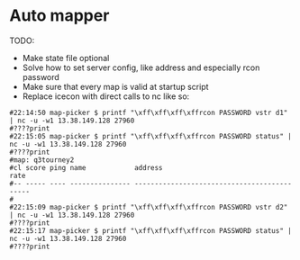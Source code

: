 # Auto mapper

TODO:
- Make state file optional
- Solve how to set server config, like address and especially rcon password
- Make sure that every map is valid at startup script
- Replace icecon with direct calls to nc like so:

```
#22:14:50 map-picker $ printf "\xff\xff\xff\xffrcon PASSWORD vstr d1" | nc -u -w1 13.38.149.128 27960
#????print
#22:15:05 map-picker $ printf "\xff\xff\xff\xffrcon PASSWORD status" | nc -u -w1 13.38.149.128 27960
#????print
#map: q3tourney2
#cl score ping name            address                                 rate 
#-- ----- ---- --------------- --------------------------------------- -----
#
#22:15:09 map-picker $ printf "\xff\xff\xff\xffrcon PASSWORD vstr d2" | nc -u -w1 13.38.149.128 27960
#????print
#22:15:17 map-picker $ printf "\xff\xff\xff\xffrcon PASSWORD status" | nc -u -w1 13.38.149.128 27960
#????print
```

